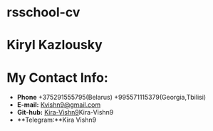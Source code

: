 # rsschool-cv
# Kiryl Kazlousky
# My Contact Info:
* **Phone** +375291555795(Belarus) +995571115379(Georgia,Tbilisi)
* **E-mail:** Kvishn9@gmail.com
* **Git-hub:** [Kira-Vishn9](https://github.com/Kira-Vishn9)Kira-Vishn9
* **Telegram:**Kira Vishn9